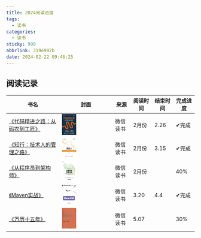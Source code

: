 ```yaml
---
title: 2024阅读进度
tags:
  - 读书
categories:
  - 读书
sticky: 999
abbrlink: 319e992b
date: 2024-02-22 09:46:25
---
```


## 阅读记录

| 书名                                                         | 封面                                                         | 来源     | 阅读时间 | 结束时间 | 完成进度     |
| ------------------------------------------------------------ | ------------------------------------------------------------ | -------- | -------- | -------- | ------------ |
| [《代码精进之路：从码农到工匠》](https://weread.qq.com/web/bookDetail/81132f5071cc7f7a81151c9) | <img src="/images/book/代码精进之路_封面.jpg" width="30%" height="30%"/> | 微信读书 | 2月份    | 2.26     | &#10004;完成 |
| [《知行：技术人的管理之路》](https://weread.qq.com/web/reader/c3032820813ab8038g014ada) | <img src="/images/book/知行：技术人的管理之路.jpg" width="30%" height="30%"/> | 微信读书 | 2月份    | 3.15     | &#10004;完成 |
| [《从程序员到架构师》](https://weread.qq.com/web/reader/d5532b10813ab6da3g0189c9) | <img src="/images/book/从程序员到架构师.jpg" width="30%" height="30%"/> | 微信读书 | 2月份    |          | 40%          |
| [《Maven实战》](https://weread.qq.com/web/bookDetail/2a6323005931bb2a6eec434) | <img src="/images/book/maven实战.jpg" width="30%" height="30%"/> | 微信读书 | 3.20     | 4.4      | &#10004;完成 |
| [《万历十五年》](https://weread.qq.com/web/bookDetail/091322d05cd5230913042e3) | <img src="/images/book/万历十五年.jpg" width="30%" height="30%"/> | 微信读书 | 5.07     |          | 30%          |

